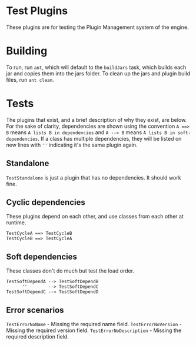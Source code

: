 # Test Plugins

These plugins are for testing the Plugin Management system of the engine.

# Building

To run, run `ant`, which will default to the `buildJars` task, which builds each jar and copies them into the jars folder.
To clean up the jars and plugin build files, run `ant clean`.

# Tests

The plugins that exist, and a brief description of why they exist, are below. For the sake of clarity, dependencies are shown using the convention `A ==> B` means `A lists B in dependencies` and `A --> B` means `A lists B in soft-dependencies`. If a class has multiple dependencies, they will be listed on new lines with `''` indicating it's the same plugin again.

## Standalone

`TestStandalone` is just a plugin that has no dependencies. It should work fine.

## Cyclic dependencies

These plugins depend on each other, and use classes from each other at runtime.

```
TestCycleA ==> TestCycleB
TestCycleB ==> TestCycleA
```

## Soft dependencies

These classes don't do much but test the load order.

```
TestSoftDependA --> TestSoftDependB
      ''        --> TestSoftDependC
TestSoftDependC --> TestSoftDependD
```

## Error scenarios
`TestErrorNoName` - Missing the required name field.
`TestErrorNoVersion` - Missing the required version field.
`TestErrorNoDescription` - Missing the required description field.


